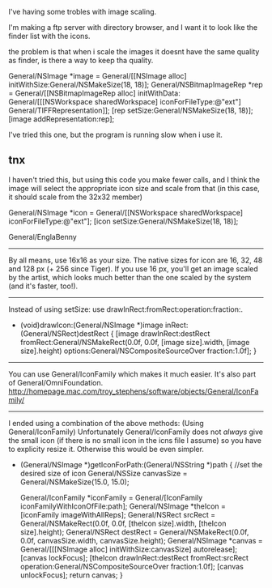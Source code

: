

I've having some trobles with image scaling.

I'm making a ftp server with directory browser, and I want it to look like the finder list with the icons.

the problem is that when i scale the images it doesnt have the same quality as finder, is there a way to keep tha quality.

    
General/NSImage *image = General/[[NSImage alloc] initWithSize:General/NSMakeSize(18, 18)];
General/NSBitmapImageRep *rep = General/[[NSBitmapImageRep alloc] initWithData:
     General/[[[NSWorkspace sharedWorkspace] iconForFileType:@"ext"] General/TIFFRepresentation]];
[rep setSize:General/NSMakeSize(18, 18)];
[image addRepresentation:rep];


I've tried this one, but the program is running slow when i use it.

tnx
----

I haven't tried this, but using this code you make fewer calls, and I think the image will select the appropriate icon size and scale from that (in this case, it should scale from the 32x32 member)

    
General/NSImage *icon = General/[[NSWorkspace sharedWorkspace] iconForFileType:@"ext"];
[icon setSize:General/NSMakeSize(18, 18)];


General/EnglaBenny

----

By all means, use 16x16 as your size. The native sizes for icon are 16, 32, 48 and 128 px (+ 256 since Tiger). If you use 16 px, you'll get an image scaled by the artist, which looks much better than the one scaled by the system (and it's faster, too!).

----

Instead of using     setSize: use     drawInRect:fromRect:operation:fraction:.

    
- (void)drawIcon:(General/NSImage *)image inRect:(General/NSRect)destRect {
    [image drawInRect:destRect 
            fromRect:General/NSMakeRect(0.0f, 0.0f, [image size].width, [image size].height)
            options:General/NSCompositeSourceOver
            fraction:1.0f];
}



----

You can use General/IconFamily which makes it much easier. It's also part of General/OmniFoundation.
http://homepage.mac.com/troy_stephens/software/objects/General/IconFamily/

----

I ended using a combination of the above methods: (Using General/IconFamily)
Unfortunately General/IconFamily does not _always_ give the small icon (if there is no small icon in the icns file I assume) so you have to explicity resize it. Otherwise this would be even simpler.

    

- (General/NSImage *)getIconForPath:(General/NSString *)path {
	//set the desired size of icon
	General/NSSize canvasSize = General/NSMakeSize(15.0, 15.0);

	General/IconFamily *iconFamily = General/[IconFamily iconFamilyWithIconOfFile:path];
	General/NSImage *theIcon = [iconFamily imageWithAllReps];
	General/NSRect srcRect = General/NSMakeRect(0.0f, 0.0f, [theIcon size].width, [theIcon size].height);
	General/NSRect destRect = General/NSMakeRect(0.0f, 0.0f, canvasSize.width, canvasSize.height);
	General/NSImage *canvas = General/[[[NSImage alloc] initWithSize:canvasSize] autorelease];
	[canvas lockFocus];
	[theIcon drawInRect:destRect fromRect:srcRect
			 operation:General/NSCompositeSourceOver fraction:1.0f];
	[canvas unlockFocus];
	return canvas;
}

